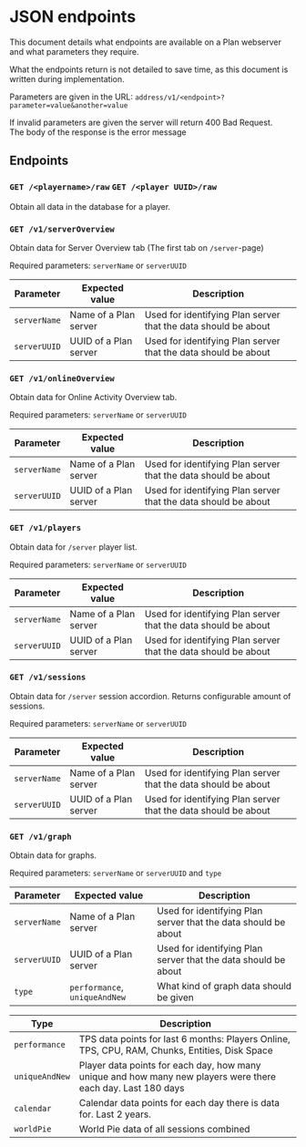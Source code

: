 # JSON endpoints

This document details what endpoints are available on a Plan webserver and what parameters they require.

What the endpoints return is not detailed to save time, as this document is written during implementation.

Parameters are given in the URL: `address/v1/<endpoint>?parameter=value&another=value`

If invalid parameters are given the server will return 400 Bad Request.  
The body of the response is the error message

## Endpoints

### `GET /<playername>/raw` `GET /<player UUID>/raw`

Obtain all data in the database for a player.

### `GET /v1/serverOverview`

Obtain data for Server Overview tab (The first tab on `/server`-page)

Required parameters: `serverName` or `serverUUID`

Parameter|Expected value|Description
--|--|--
`serverName` | Name of a Plan server | Used for identifying Plan server that the data should be about
`serverUUID` | UUID of a Plan server | Used for identifying Plan server that the data should be about

### `GET /v1/onlineOverview`

Obtain data for Online Activity Overview tab.

Required parameters: `serverName` or `serverUUID`

Parameter|Expected value|Description
--|--|--
`serverName` | Name of a Plan server | Used for identifying Plan server that the data should be about
`serverUUID` | UUID of a Plan server | Used for identifying Plan server that the data should be about


### `GET /v1/players`

Obtain data for `/server` player list.

Required parameters: `serverName` or `serverUUID`

Parameter|Expected value|Description
--|--|--
`serverName` | Name of a Plan server | Used for identifying Plan server that the data should be about
`serverUUID` | UUID of a Plan server | Used for identifying Plan server that the data should be about

### `GET /v1/sessions`

Obtain data for `/server` session accordion. Returns configurable amount of sessions.

Required parameters: `serverName` or `serverUUID`

Parameter|Expected value|Description
--|--|--
`serverName` | Name of a Plan server | Used for identifying Plan server that the data should be about
`serverUUID` | UUID of a Plan server | Used for identifying Plan server that the data should be about

### `GET /v1/graph`

Obtain data for graphs.

Required parameters: `serverName` or `serverUUID` and `type`

Parameter|Expected value|Description
--|--|--
`serverName` | Name of a Plan server | Used for identifying Plan server that the data should be about
`serverUUID` | UUID of a Plan server | Used for identifying Plan server that the data should be about
`type` | `performance`, `uniqueAndNew` | What kind of graph data should be given

Type | Description
-- | --
`performance` | TPS data points for last 6 months: Players Online, TPS, CPU, RAM, Chunks, Entities, Disk Space
`uniqueAndNew` | Player data points for each day, how many unique and how many new players were there each day. Last 180 days
`calendar` | Calendar data points for each day there is data for. Last 2 years.
`worldPie` | World Pie data of all sessions combined
